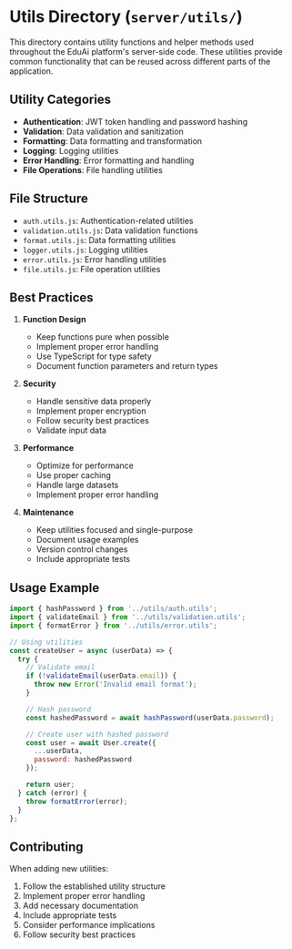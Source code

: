 # Utils Directory (`server/utils/`)

This directory contains utility functions and helper methods used throughout the EduAi platform's server-side code. These utilities provide common functionality that can be reused across different parts of the application.

## Utility Categories

- **Authentication**: JWT token handling and password hashing
- **Validation**: Data validation and sanitization
- **Formatting**: Data formatting and transformation
- **Logging**: Logging utilities
- **Error Handling**: Error formatting and handling
- **File Operations**: File handling utilities

## File Structure

- `auth.utils.js`: Authentication-related utilities
- `validation.utils.js`: Data validation functions
- `format.utils.js`: Data formatting utilities
- `logger.utils.js`: Logging utilities
- `error.utils.js`: Error handling utilities
- `file.utils.js`: File operation utilities

## Best Practices

1. **Function Design**
   - Keep functions pure when possible
   - Implement proper error handling
   - Use TypeScript for type safety
   - Document function parameters and return types

2. **Security**
   - Handle sensitive data properly
   - Implement proper encryption
   - Follow security best practices
   - Validate input data

3. **Performance**
   - Optimize for performance
   - Use proper caching
   - Handle large datasets
   - Implement proper error handling

4. **Maintenance**
   - Keep utilities focused and single-purpose
   - Document usage examples
   - Version control changes
   - Include appropriate tests

## Usage Example

```javascript
import { hashPassword } from '../utils/auth.utils';
import { validateEmail } from '../utils/validation.utils';
import { formatError } from '../utils/error.utils';

// Using utilities
const createUser = async (userData) => {
  try {
    // Validate email
    if (!validateEmail(userData.email)) {
      throw new Error('Invalid email format');
    }

    // Hash password
    const hashedPassword = await hashPassword(userData.password);

    // Create user with hashed password
    const user = await User.create({
      ...userData,
      password: hashedPassword
    });

    return user;
  } catch (error) {
    throw formatError(error);
  }
};
```

## Contributing

When adding new utilities:
1. Follow the established utility structure
2. Implement proper error handling
3. Add necessary documentation
4. Include appropriate tests
5. Consider performance implications
6. Follow security best practices 